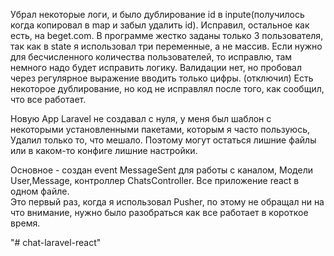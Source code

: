 Убрал некоторые логи, и было дублирование id в inpute(получилось когда копировал в map и забыл удалить id). Исправил, остальное как есть, на beget.com.
В программе жестко заданы только 3 пользователя, так как в state я использовал три переменные, а не массив. Если нужно для бесчисленного количества пользователей, то исправлю, там немного надо будет исправить логику.
Валидации нет, но пробовал через регулярное выражение вводить только цифры. (отключил)
Есть некоторое дублирование, но код не исправлял после того, как сообщил, что все работает.

Новую App Laravel не создавал с нуля, у меня был шаблон с некоторыми установленными пакетами, которым я часто пользуюсь, Удалил только то, что мешало. Поэтому могут остаться лишние файлы или в каком-то конфиге лишние настройки. 

 Основное -  создан event MessageSent для работы с каналом, Модели User,Message, контроллер   ChatsController.  Все приложение react в одном файле.  
 Это первый раз, когда я использовал Pusher, по этому не обращал ни на что внимание, нужно было разобраться как все работает в короткое время.




"# chat-laravel-react" 

